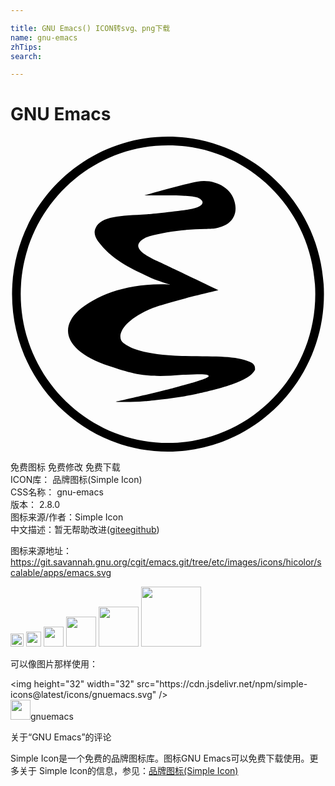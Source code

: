```yaml
---

title: GNU Emacs() ICON转svg、png下载
name: gnu-emacs
zhTips: 
search: 

---
```


# GNU Emacs  <small style="font-size: 60%;font-weight: 100"></small>

<div id="svg" class="svg-wrap">
<svg role="img" viewBox="0 0 24 24" xmlns="http://www.w3.org/2000/svg"><title>GNU Emacs icon</title><path d="M12,24C5.448,24,0.118,18.617,0.118,12S5.448,0,12,0c6.552,0,11.882,5.383,11.882,12S18.552,24,12,24z M12,0.661 C5.813,0.661,0.779,5.748,0.779,12S5.813,23.339,12,23.339c6.187,0,11.221-5.086,11.221-11.339S18.187,0.661,12,0.661z M8.03,20.197 c0,0,0.978,0.069,2.236-0.042c0.51-0.045,2.444-0.235,3.891-0.552c0,0,1.764-0.377,2.707-0.725c0.987-0.364,1.524-0.673,1.766-1.11 c-0.011-0.09,0.074-0.408-0.381-0.599c-1.164-0.488-2.514-0.4-5.185-0.457c-2.962-0.102-3.948-0.598-4.472-0.997 c-0.503-0.405-0.25-1.526,1.907-2.513c1.086-0.526,5.345-1.496,5.345-1.496c-1.434-0.709-4.109-1.955-4.659-2.224 c-0.482-0.236-1.254-0.591-1.421-1.021c-0.19-0.413,0.448-0.768,0.804-0.87c1.147-0.331,2.766-0.536,4.24-0.56 c0.741-0.012,0.861-0.059,0.861-0.059c1.022-0.17,1.695-0.869,1.414-1.976c-0.252-1.13-1.579-1.795-2.84-1.565 c-1.188,0.217-4.05,1.048-4.05,1.048c3.539-0.031,4.131,0.028,4.395,0.398c0.156,0.218-0.071,0.518-1.015,0.672 c-1.027,0.168-3.163,0.37-3.163,0.37c-2.049,0.122-3.492,0.13-3.925,1.046C6.202,7.564,6.787,8.094,7.043,8.425 c1.082,1.204,2.646,1.853,3.652,2.331c0.379,0.18,1.49,0.52,1.49,0.52c-3.265-0.18-5.619,0.823-7.001,1.977 c-1.562,1.445-0.871,3.168,2.33,4.228c1.891,0.626,2.828,0.921,5.648,0.667c1.661-0.09,1.923-0.036,1.939,0.1 c0.023,0.192-1.845,0.669-2.355,0.816C11.448,19.438,8.047,20.193,8.03,20.197z"/></svg>
</div>
<detail full-name='gnu-emacs'></detail>

<div class="detail-page">
<p>
<span><span class="badge-success badge">免费图标</span> <span class="badge-success badge">免费修改</span>  <span class="badge-success badge">免费下载</span> </span>
<br/>
<span>
ICON库：
<span class="badge-secondary badge">品牌图标(Simple Icon)</span> 
</span>
<br/>
<span>
CSS名称：
<span class="badge-secondary badge">gnu-emacs</span> 
</span>

<br/>
<span>
版本：
<span class="badge-secondary badge">2.8.0</span> 
</span>
<br/>
<span>图标来源/作者：<span class="badge-light badge">Simple Icon</span></span> 
<br/>
<span class="zh-detail">中文描述：暂无<span class="help-link"><span>帮助改进</span>(<a href="https://gitee.com/liuwave/icon-helper/edit/master/json/brands/gnu-emacs.json" target="_blank" rel="noopener noreferrer">gitee</a><a href="https://github.com/liuwave/icon-helper/edit/master/json/brands/gnu-emacs.json" target="_blank" rel="noopener noreferrer">github</a></span>)</span><br/>
</p>
</div><div class="description description alert alert-light"><p>图标来源地址：<a href="https://git.savannah.gnu.org/cgit/emacs.git/tree/etc/images/icons/hicolor/scalable/apps/emacs.svg" target="_blank" rel="noopener noreferrer">https://git.savannah.gnu.org/cgit/emacs.git/tree/etc/images/icons/hicolor/scalable/apps/emacs.svg</a></p></div>
<div class="alert alert-dark">
<img height="21" width="21" src="https://cdn.jsdelivr.net/npm/simple-icons@latest/icons/gnuemacs.svg" />
<img height="24" width="24" src="https://cdn.jsdelivr.net/npm/simple-icons@latest/icons/gnuemacs.svg" />
<img height="32" width="32" src="https://cdn.jsdelivr.net/npm/simple-icons@latest/icons/gnuemacs.svg" />
<img height="48" width="48" src="https://cdn.jsdelivr.net/npm/simple-icons@latest/icons/gnuemacs.svg" />
<img height="64" width="64" src="https://cdn.jsdelivr.net/npm/simple-icons@latest/icons/gnuemacs.svg" />
<img height="96" width="96" src="https://cdn.jsdelivr.net/npm/simple-icons@latest/icons/gnuemacs.svg" />

</div>
<div>
  <p>可以像图片那样使用：    
  </p>
  <div class="alert alert-primary" style="font-size: 14px">
    &lt;img height="32" width="32" src="https://cdn.jsdelivr.net/npm/simple-icons@latest/icons/gnuemacs.svg" /&gt;
    <copy-btn content='<img height="32" width="32" src="https://cdn.jsdelivr.net/npm/simple-icons@latest/icons/gnuemacs.svg" />'></copy-btn>
  </div>
  <div class="alert alert-secondary">
    <img height="32" width="32" src="https://cdn.jsdelivr.net/npm/simple-icons@latest/icons/gnuemacs.svg" />gnuemacs
    <copy-btn content="gnuemacs" btn-title="复制图标名称"></copy-btn>
  </div>
</div>

<Vssue title="关于“GNU Emacs”的评论" >关于“GNU Emacs”的评论</Vssue>


<div><p>Simple Icon是一个免费的品牌图标库。图标GNU Emacs可以免费下载使用。更多关于  Simple Icon的信息，参见：<a target="_blank" href="https://iconhelper.cn/brands.html">品牌图标(Simple Icon)</a>
</p></div>
